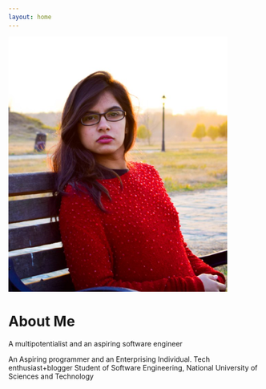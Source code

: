 ```yaml
---
layout: home
---
```

<img  src="images/we.png" />

# About Me

A multipotentialist and an aspiring software engineer

An Aspiring programmer and an Enterprising Individual. Tech enthusiast+blogger Student of Software Engineering, National University of Sciences and Technology

